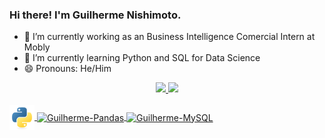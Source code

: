 ### Hi there! I'm Guilherme Nishimoto.

- 🔭 I’m currently working as an Business Intelligence Comercial Intern at Mobly
- 🌱 I’m currently learning Python and SQL for Data Science
- 😄 Pronouns: He/Him

<div align="center">
  <a href="https://github.com/GuilhermeNishimoto">
  <img height="180em" src="https://github-readme-stats.vercel.app/api?username=GuilhermeNishimoto&show_icons=true&theme=merko&include_all_commits=true&count_private=true"/>
  <img height="180em" src="https://github-readme-stats.vercel.app/api/top-langs/?username=GuilhermeNishimoto&layout=compact&langs_count=7&theme=merko"/>
</div>
  
<div style="display: inline_block"><br>
  <img align="center" alt="Guilherme-Python" height="40" width="40" src="https://raw.githubusercontent.com/devicons/devicon/master/icons/python/python-original.svg">
  <img align ="center" alt="Guilherme-Pandas" height="40" widht="40" src="https://cdn.jsdelivr.net/gh/devicons/devicon/icons/pandas/pandas-original-wordmark.svg" />
  <img align ="center" alt="Guilherme-MySQL" height="40" widht="40"src="https://cdn.jsdelivr.net/gh/devicons/devicon/icons/mysql/mysql-original-wordmark.svg" />
</div>
  
  ##
  
  
